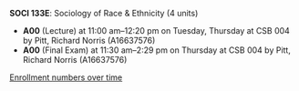 **SOCI 133E**: Sociology of Race & Ethnicity (4 units)

- **A00** (Lecture) at 11:00 am–12:20 pm on Tuesday, Thursday at CSB 004 by Pitt, Richard Norris (A16637576)
- **A00** (Final Exam) at 11:30 am–2:29 pm on Thursday at CSB 004 by Pitt, Richard Norris (A16637576)

[Enrollment numbers over time](./SOCI133E.tsv)
